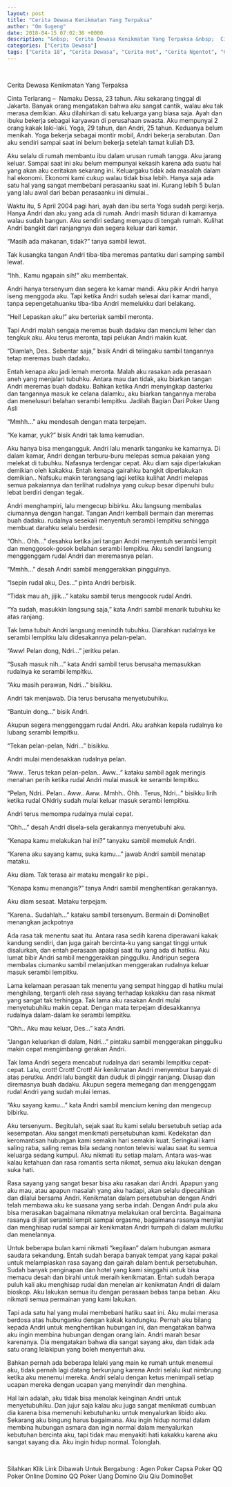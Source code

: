 ```yaml
---
layout: post
title: "Cerita Dewasa Kenikmatan Yang Terpaksa"
author: "Om Sugeng"
date: 2018-04-15 07:02:36 +0000
description: "&nbsp;  Cerita Dewasa Kenikmatan Yang Terpaksa &nbsp;  Cinta Terlarang &#8211;\u00a0 Namaku Dessa, 23 tahun. Aku sekarang tinggal di Jakarta. Banyak orang mengatakan bahwa aku sangat cantik, walau aku tak..."
categories: ["Cerita Dewasa"]
tags: ["Cerita 18", "Cerita Dewasa", "Cerita Hot", "Cerita Ngentot", "Cerita Sedarah", "Cerita Seks"]
---
```


&nbsp;

Cerita Dewasa Kenikmatan Yang Terpaksa
&nbsp;

Cinta Terlarang &#8211;  Namaku Dessa, 23 tahun. Aku sekarang tinggal di Jakarta. Banyak orang mengatakan bahwa aku sangat cantik, walau aku tak merasa demikian. Aku dilahirkan di satu keluarga yang biasa saja. Ayah dan ibuku bekerja sebagai karyawan di perusahaan swasta. Aku mempunyai 2 orang kakak laki-laki. Yoga, 29 tahun, dan Andri, 25 tahun. Keduanya belum menikah. Yoga bekerja sebagai montir mobil, Andri bekerja serabutan. Dan aku sendiri sampai saat ini belum bekerja setelah tamat kuliah D3.

Aku selalu di rumah membantu ibu dalam urusan rumah tangga. Aku jarang keluar. Sampai saat ini aku belum mempunyai kekasih karena ada suatu hal yang akan aku ceritakan sekarang ini. Keluargaku tidak ada masalah dalam hal ekonomi. Ekonomi kami cukup walau tidak bisa lebih. Hanya saja ada satu hal yang sangat membebani perasaanku saat ini. Kurang lebih 5 bulan yang lalu awal dari beban perasaanku ini dimulai..

Waktu itu, 5 April 2004 pagi hari, ayah dan ibu serta Yoga sudah pergi kerja. Hanya Andri dan aku yang ada di rumah. Andri masih tiduran di kamarnya walau sudah bangun. Aku sendiri sedang menyapu di tengah rumah. Kulihat Andri bangkit dari ranjangnya dan segera keluar dari kamar.

“Masih ada makanan, tidak?” tanya sambil lewat.

Tak kusangka tangan Andri tiba-tiba meremas pantatku dari samping sambil lewat.

“Ihh.. Kamu ngapain sih!” aku membentak.

Andri hanya tersenyum dan segera ke kamar mandi. Aku pikir Andri hanya iseng menggoda aku. Tapi ketika Andri sudah selesai dari kamar mandi, tanpa sepengetahuanku tiba-tiba Andri memelukku dari belakang.

“Hei! Lepaskan aku!” aku berteriak sambil meronta.

Tapi Andri malah sengaja meremas buah dadaku dan menciumi leher dan tengkuk aku. Aku terus meronta, tapi pelukan Andri makin kuat.

“Diamlah, Des.. Sebentar saja,” bisik Andri di telingaku sambil tangannya tetap meremas buah dadaku.

Entah kenapa aku jadi lemah meronta. Malah aku rasakan ada perasaan aneh yang menjalari tubuhku. Antara mau dan tidak, aku biarkan tangan Andri meremas buah dadaku. Bahkan ketika Andri menyingkap dasterku dan tangannya masuk ke celana dalamku, aku biarkan tangannya meraba dan menelusuri belahan serambi lempitku. Jadilah Bagian Dari Poker Uang Asli

“Mmhh…” aku mendesah dengan mata terpejam.

“Ke kamar, yuk?” bisik Andri tak lama kemudian.

Aku hanya bisa mengangguk. Andri lalu menarik tanganku ke kamarnya. Di dalam kamar, Andri dengan terburu-buru melepas semua pakaian yang melekat di tubuhku. Nafasnya terdengar cepat. Aku diam saja diperlakukan demikian oleh kakakku.
Entah kenapa gairahku bangkit diperlakukan demikian.. Nafsuku makin terangsang lagi ketika kulihat Andri melepas semua pakaiannya dan terlihat rudalnya yang cukup besar dipenuhi bulu lebat berdiri dengan tegak.

Andri menghampiri, lalu mengecup bibirku. Aku langsung membalas ciumannya dengan hangat. Tangan Andri kembali bermain dan meremas buah dadaku. rudalnya sesekali menyentuh serambi lempitku sehingga membuat darahku selalu berdesir.

“Ohh.. Ohh…” desahku ketika jari tangan Andri menyentuh serambi lempit dan menggosok-gosok belahan serambi lempitku. Aku sendiri langsung menggenggam rudal Andri dan meremasnya pelan.

“Mmhh…” desah Andri sambil menggerakkan pinggulnya.

“Isepin rudal aku, Des…” pinta Andri berbisik.

“Tidak mau ah, jijik…” kataku sambil terus mengocok rudal Andri.

“Ya sudah, masukkin langsung saja,” kata Andri sambil menarik tubuhku ke atas ranjang.

Tak lama tubuh Andri langsung menindih tubuhku. Diarahkan rudalnya ke serambi lempitku lalu didesakannya pelan-pelan.

“Aww! Pelan dong, Ndri…” jeritku pelan.

“Susah masuk nih…” kata Andri sambil terus berusaha memasukkan rudalnya ke serambi lempitku.

“Aku masih perawan, Ndri…” bisikku.

Andri tak menjawab. Dia terus berusaha menyetubuhiku.

“Bantuin dong…” bisik Andri.

Akupun segera menggenggam rudal Andri. Aku arahkan kepala rudalnya ke lubang serambi lempitku.

“Tekan pelan-pelan, Ndri…” bisikku.

Andri mulai mendesakkan rudalnya pelan.

“Aww.. Terus tekan pelan-pelan.. Aww…” kataku sambil agak meringis menahan perih ketika rudal Andri mulai masuk ke serambi lempitku.

“Pelan, Ndri.. Pelan.. Aww.. Aww.. Mmhh.. Ohh.. Terus, Ndri…” bisikku lirih ketika rudal ONdriy sudah mulai keluar masuk serambi lempitku.

Andri terus memompa rudalnya mulai cepat.

“Ohh…” desah Andri disela-sela gerakannya menyetubuhi aku.

“Kenapa kamu melakukan hal ini?” tanyaku sambil memeluk Andri.

“Karena aku sayang kamu, suka kamu…” jawab Andri sambil menatap mataku.

Aku diam. Tak terasa air mataku mengalir ke pipi..

“Kenapa kamu menangis?” tanya Andri sambil menghentikan gerakannya.

Aku diam sesaat. Mataku terpejam.

“Karena.. Sudahlah…” kataku sambil tersenyum. Bermain di DominoBet menangkan jackpotnya

Ada rasa tak menentu saat itu. Antara rasa sedih karena diperawani kakak kandung sendiri, dan juga gairah bercinta-ku yang sangat tinggi untuk disalurkan, dan entah perasaan apalagi saat itu yang ada di hatiku. Aku lumat bibir Andri sambil menggerakkan pinggulku. Andripun segera membalas ciumanku sambil melanjutkan menggerakan rudalnya keluar masuk serambi lempitku.

Lama kelamaan perasaan tak menentu yang sempat hinggap di hatiku mulai menghilang, terganti oleh rasa sayang terhadap kakakku dan rasa nikmat yang sangat tak terhingga. Tak lama aku rasakan Andri mulai menyetubuhiku makin cepat. Dengan mata terpejam didesakkannya rudalnya dalam-dalam ke serambi lempitku.

“Ohh.. Aku mau keluar, Des…” kata Andri.

“Jangan keluarkan di dalam, Ndri…” pintaku sambil menggerakan pinggulku makin cepat mengimbangi gerakan Andri.

Tak lama Andri segera mencabut rudalnya dari serambi lempitku cepat-cepat. Lalu, crott! Crott! Crott! Air kenikmatan Andri menyembur banyak di atas perutku. Andri lalu bangkit dan duduk di pinggir ranjang. Diusap dan diremasnya buah dadaku. Akupun segera memegang dan menggenggam rudal Andri yang sudah mulai lemas.

“Aku sayang kamu…” kata Andri sambil mencium kening dan mengecup bibirku.

Aku tersenyum.. Begitulah, sejak saat itu kami selalu bersetubuh setiap ada kesempatan. Aku sangat menikmati persetubuhan kami. Kedekatan dan keromantisan hubungan kami semakin hari semakin kuat. Seringkali kami saling raba, saling remas bila sedang nonton televisi walau saat itu semua keluarga sedang kumpul. Aku nikmati itu setiap malam. Antara was-was kalau ketahuan dan rasa romantis serta nikmat, semua aku lakukan dengan suka hati.

Rasa sayang yang sangat besar bisa aku rasakan dari Andri. Apapun yang aku mau, atau apapun masalah yang aku hadapi, akan selalu dipecahkan dan dilalui bersama Andri. Kenikmatan dalam persetubuhan dengan Andri telah membawa aku ke suasana yang serba indah. Dengan Andri pula aku bisa merasakan bagaimana nikmatnya melakukan oral bercinta. Bagaimana rasanya di jilat serambi lempit sampai orgasme, bagaimana rasanya menjilat dan menghisap rudal sampai air kenikmatan Andri tumpah di dalam mulutku dan menelannya.

Untuk beberapa bulan kami nikmati “kegilaan” dalam hubungan asmara saudara sekandung. Entah sudah berapa banyak tempat yang kapai pakai untuk melampiaskan rasa sayang dan gairah dalam bentuk persetubuhan. Sudah banyak penginapan dan hotel yang kami singgahi untuk bisa memacu desah dan birahi untuk meraih kenikmatan. Entah sudah berapa puluh kali aku menghisap rudal dan menelan air kenikmatan Andri di dalam bioskop. Aku lakukan semua itu dengan perasaan bebas tanpa beban. Aku nikmati semua permainan yang kami lakukan.

Tapi ada satu hal yang mulai membebani hatiku saat ini. Aku mulai merasa berdosa atas hubunganku dengan kakak kandungku. Pernah aku bilang kepada Andri untuk menghentikan hubungan ini, dan mengatakan bahwa aku ingin membina hubungan dengan orang lain. Andri marah besar karenanya. Dia mengatakan bahwa dia sangat sayang aku, dan tidak ada satu orang lelakipun yang boleh menyentuh aku.

Bahkan pernah ada beberapa lelaki yang main ke rumah untuk menemui aku, tidak pernah lagi datang berkunjung karena Andri selalu ikut nimbrung ketika aku menemui mereka. Andri selalu dengan ketus menimpali setiap ucapan mereka dengan ucapan yang menyindir dan menghina.

Hal lain adalah, aku tidak bisa menolak keinginan Andri untuk menyetubuhiku. Dan jujur saja kalau aku juga sangat menikmati cumbuan dia karena bisa memenuhi kebutuhanku untuk menyalurkan libido aku. Sekarang aku bingung harus bagaimana. Aku ingin hidup normal dalam membina hubungan asmara dan ingin normal dalam menyalurkan kebutuhan bercinta aku, tapi tidak mau menyakiti hati kakakku karena aku sangat sayang dia. Aku ingin hidup normal. Tolonglah.

&nbsp;

Silahkan Klik Link Dibawah Untuk Bergabung :
Agen Poker
Capsa
Poker QQ
Poker Online
Domino QQ
Poker Uang
Domino Qiu Qiu
DominoBet